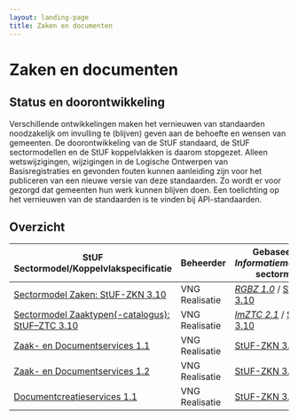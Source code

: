 ```yaml
---
layout: landing-page
title: Zaken en documenten
---
```

# Zaken en documenten

## Status en doorontwikkeling
Verschillende ontwikkelingen maken het vernieuwen van standaarden noodzakelijk om invulling te (blijven) geven aan de behoefte en wensen van gemeenten. De doorontwikkeling van de StUF standaard, de StUF sectormodellen en de StUF koppelvlakken is daarom stopgezet. Alleen wetswijzigingen, wijzigingen in de Logische Ontwerpen van Basisregistraties en gevonden fouten kunnen aanleiding zijn voor het publiceren van een nieuwe versie van deze standaarden. Zo wordt er voor gezorgd dat gemeenten hun werk kunnen blijven doen. Een toelichting op het vernieuwen van de standaarden is te vinden bij API-standaarden.

## Overzicht

| StUF Sectormodel/Koppelvlakspecificatie | Beheerder | Gebaseerd op<br/>_Informatiemodel_/StUF sectormodel | StUF versie |
| --- | --- | --- | --- |
| [Sectormodel Zaken: StUF-ZKN 3.10](https://vng-realisatie.github.io/StUF-ZKN/) |  VNG Realisatie | [*RGBZ 1.0*](https://vng-realisatie.github.io/RGBZ/) / [StUF-BG 3.10](https://vng-realisatie.github.io/StUF-BG/) | [3.01](https://vng-realisatie.github.io/StUF-onderlaag/) |
| [Sectormodel Zaaktypen(-catalogus): StUF–ZTC 3.10](https://vng-realisatie.github.io/StUF-ZTC/) |  VNG Realisatie | [*ImZTC 2.1*](https://vng-realisatie.github.io/ImZTC/) / [StUF-BG 3.10](https://vng-realisatie.github.io/StUF-BG/) | [3.01](https://vng-realisatie.github.io/StUF-onderlaag/) |
| [Zaak- en Documentservices 1.1](https://vng-realisatie.github.io/Zaak-en-Documentservices/) |  VNG Realisatie | [StUF-ZKN 3.10](https://vng-realisatie.github.io/StUF-ZKN/) | [3.01](https://vng-realisatie.github.io/StUF-onderlaag/) |
| [Zaak- en Documentservices 1.2](https://vng-realisatie.github.io/Zaak-en-Documentservices/) |  VNG Realisatie | [StUF-ZKN 3.10](https://vng-realisatie.github.io/StUF-ZKN/) | [3.01](https://vng-realisatie.github.io/StUF-onderlaag/) |
| [Documentcreatieservices 1.1](https://vng-realisatie.github.io/Documentcreatieservices/) |  VNG Realisatie | [StUF-ZKN 3.10](https://vng-realisatie.github.io/StUF-ZKN/) | [3.01](https://vng-realisatie.github.io/StUF-onderlaag/) |

<br/><br/><br/>


